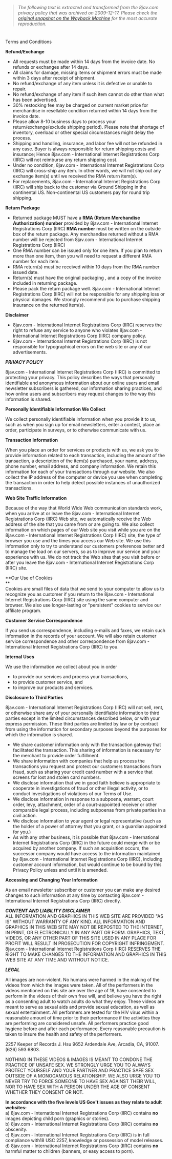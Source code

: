 > *The following text is extracted and transformed from the 8jav.com privacy policy that was archived on 2009-12-17. Please check the [original snapshot on the Wayback Machine](https://web.archive.org/web/20091217011028id_/http%3A//www.8jav.com/terms.htm) for the most accurate reproduction.*

# 

Terms and Conditions

**Refund/Exchange**

  * All requests must be made within 14 days from the invoice date. No refunds or exchanges after 14 days. 
  * All claims for damage, missing items or shipment errors must be made within 3 days after receipt of shipment. 
  * No refund/exchange of any item unless it is defective or unable to repair. 
  * No refund/exchange of any item if such item cannot do other than what has been advertised. 
  * 30% restocking fee may be charged on current market price for merchandise in resellable condition returned within 14 days from the invoice date. 
  * Please allow 8-10 business days to process your return/exchange(exclude shipping period). Please note that shortage of inventory, overload or other special circumstances might delay the process. 
  * Shipping and handling, insurance, and labor fee will not be refunded in any case. Buyer is always responsible for return shipping costs and insurance; Hence 8jav.com - International Internet Registrations Corp (IIRC) will not reimburse any return shipping cost. 
  * Under no condition, 8jav.com - International Internet Registrations Corp (IIRC) will cross-ship any item. In other words, we will not ship out any exchange item(s) until we received the RMA return item(s). 
  * For replacements, 8jav.com - International Internet Registrations Corp (IIRC) will ship back to the customer via Ground Shipping in the continental US. Non-continental US customers pay for round trip shipping. 



**Return Package**

  * Returned package MUST have a **RMA (Return Merchandise Authorization) number** provided by 8jav.com - International Internet Registrations Corp (IIRC) **RMA number** must be written on the outside box of the return package. Any merchandise returned without a RMA number will be rejected from 8jav.com - International Internet Registrations Corp (IIRC) 
  * One RMA number can be issued only for one item. If you plan to return more than one item, then you will need to request a different RMA number for each item. 
  * RMA return(s) must be received within 10 days from the RMA number issued date. 
  * Return(s) must have the original packaging , and a copy of the invoice included in returning package. 
  * Please pack the return package well. 8jav.com - International Internet Registrations Corp (IIRC) will not be responsible for any shipping loss or physical damages. We strongly recommend you to purchase shipping insurance on the returned item(s). 



**Disclaimer**

  * 8jav.com - International Internet Registrations Corp (IIRC) reserves the right to refuse any service to anyone who violates 8jav.com - International Internet Registrations Corp (IIRC) company policy. 
  * 8jav.com - International Internet Registrations Corp (IIRC) is not responsible for typographical errors on the web site or any of our advertisements. 



**_PRIVACY POLICY_**

8jav.com - International Internet Registrations Corp (IIRC) is committed to protecting your privacy. This policy describes the ways that personally identifiable and anonymous information about our online users and email newsletter subscribers is gathered, our information sharing practices, and how online users and subscribers may request changes to the way this information is shared.

**Personally Identifiable Information We Collect**

We collect personally identifiable information when you provide it to us, such as when you sign up for email newsletters, enter a contest, place an order, participate in surveys, or to otherwise communicate with us. 

**Transaction Information**

When you place an order for services or products with us, we ask you to provide information related to each transaction, including the amount of the transaction, a description of the item(s) purchased, your name, address, phone number, email address, and company information. We retain this information for each of your transactions through our website. We also collect the IP address of the computer or device you use when completing the transaction in order to help detect possible instances of unauthorized transactions.

**Web Site Traffic Information**

Because of the way that World Wide Web communication standards work, when you arrive at or leave the 8jav.com - International Internet Registrations Corp (IIRC) Web site, we automatically receive the Web address of the site that you came from or are going to. We also collect information on which pages of our Web site you visit while you are on the 8jav.com - International Internet Registrations Corp (IIRC) site, the type of browser you use and the times you access our Web site. We use this information only to try to understand our customers preferences better and to manage the load on our servers, so as to improve our service and your experience with us. We do not track the Web sites that you visit before or after you leave the 8jav.com - International Internet Registrations Corp (IIRC) site. 

**Our Use of Cookies  
**  
Cookies are small files of data that we send to your computer to allow us to recognize you as customer if you return to the 8jav.com - International Internet Registrations Corp (IIRC) site using the same computer and browser. We also use longer-lasting or "persistent" cookies to service our affiliate program. 

**Customer Service Correspondence**

If you send us correspondence, including e-mails and faxes, we retain such information in the records of your account. We will also retain customer service correspondence and other correspondence from 8jav.com - International Internet Registrations Corp (IIRC) to you. 

**Internal Uses**

We use the information we collect about you in order 

  * to provide our services and process your transactions, 
  * to provide customer service, and 
  * to improve our products and services. 



**Disclosure to Third Parties**

8jav.com - International Internet Registrations Corp (IIRC) will not sell, rent, or otherwise share any of your personally identifiable information to third parties except in the limited circumstances described below, or with your express permission. These third parties are limited by law or by contract from using the information for secondary purposes beyond the purposes for which the information is shared. 

  * We share customer information only with the transaction gateway that facilitated the transaction. This sharing of information is necessary for the merchant to provide order fulfillment. 
  * We share information with companies that help us process the transactions you request and protect our customers transactions from fraud, such as sharing your credit card number with a service that screens for lost and stolen card numbers. 
  * We disclose information that we in good faith believe is appropriate to cooperate in investigations of fraud or other illegal activity, or to conduct investigations of violations of our Terms of Use. 
  * We disclose information in response to a subpoena, warrant, court order, levy, attachment, order of a court-appointed receiver or other comparable legal process, including subpoenas from private parties in a civil action. 
  * We disclose information to your agent or legal representative (such as the holder of a power of attorney that you grant, or a guardian appointed for you.) 
  * As with any other business, it is possible that 8jav.com - International Internet Registrations Corp (IIRC) in the future could merge with or be acquired by another company. If such an acquisition occurs, the successor company would have access to the information maintained by 8jav.com - International Internet Registrations Corp (IIRC), including customer account information, but would continue to be bound by this Privacy Policy unless and until it is amended. 



**Accessing and Changing Your Information**

As an email newsletter subscriber or customer you can make any desired changes to such information at any time by contacting 8jav.com - International Internet Registrations Corp (IIRC) directly.

**_CONTENT AND LIABILITY DISCLAIMER_**  
ALL INFORMATION AND GRAPHICS IN THIS WEB SITE ARE PROVIDED "AS IS" WITHOUT WARRANTY OF ANY KIND. ALL INFORMATION AND GRAPHICS IN THIS WEB SITE MAY NOT BE REPOSTED TO THE INTERNET, IN PRINT, OR ELECTRONICALLY IN ANY PART OR FORM. GRAPHICS, TEXT, VIDEOS, OR ANY OTHER PART OF THIS SITE USED IN ANY PLACE FOR PROFIT WILL RESULT IN PROSECUTION FOR COPYRIGHT INFRINGEMENT. 8jav.com - International Internet Registrations Corp (IIRC) RESERVES THE RIGHT TO MAKE CHANGES TO THE INFORMATION AND GRAPHICS IN THIS WEB SITE AT ANY TIME AND WITHOUT NOTICE.

**_LEGAL_**

All images are non-violent. No humans were harmed in the making of the videos from which the images were taken. All of the performers in the videos mentioned on this site are over the age of 18, have consented to perform in the videos of their own free will, and believe you have the right as a consenting adult to watch adults do what they enjoy. These videos are meant to serve as sexual aids and provide sexual education, as well as sexual entertainment. All performers are tested for the HIV virus within a reasonable amount of time prior to their performance if the activities they are performing are considered unsafe. All performers practice good hygiene before and after each performance. Every reasonable precaution is taken to insure the health and safety of the performers.

2257 Keeper of Records J. Hsu 9652 Ardendale Ave, Arcadia, CA, 91007. (626) 593 6803. 

NOTHING IN THESE VIDEOS & IMAGES IS MEANT TO CONDONE THE PRACTICE OF UNSAFE SEX. WE STRONGLY URGE YOU TO ALWAYS PROTECT YOURSELF AND YOUR PARTNER AND PRACTICE SAFE SEX OUTSIDE OF A MONOGAMOUS RELATIONSHIP. WE ALSO URGE YOU TO NEVER TRY TO FORCE SOMEONE TO HAVE SEX AGAINST THEIR WILL, NOR TO HAVE SEX WITH A PERSON UNDER THE AGE OF CONSENT WHETHER THEY CONSENT OR NOT.

**In accordance with the five levels US Gov't issues as they relate to adult websites:**   
a) 8jav.com - International Internet Registrations Corp (IIRC) contains **no** images depicting child porn (graphics or stories).  
b) 8jav.com - International Internet Registrations Corp (IIRC) contains **no** obscenity.  
c) 8jav.com - International Internet Registrations Corp (IIRC) is in full compliance with18 USC 2257, knowledge or possession of model releases.   
d) 8jav.com - International Internet Registrations Corp (IIRC) contains **no** harmful matter to children (banners, or easy access to porn).
